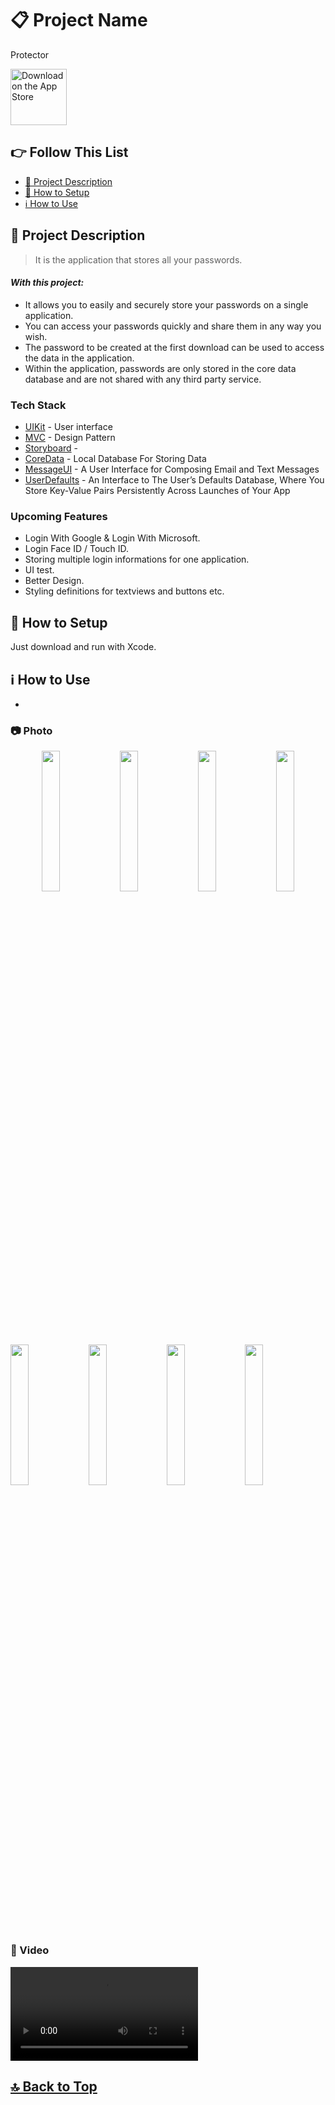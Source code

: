 # 📋 Project Name
Protector

<a href="https://apps.apple.com/tr/app/mars-explorer/id1667968298?l=tr" target="_blank"><img src="https://user-images.githubusercontent.com/49414644/215282404-d930a425-165c-435a-b2ac-a97bddfeb162.png" alt="Download on the App Store" height="90"/></a>

## 👉 Follow This List

- [🎯 Project Description](#-project-description)
- [🔧 How to Setup](#-how-to-setup)
- [ℹ️ How to Use](#-how-to-use)

## 🎯 Project Description 
> It is the application that stores all your passwords.

#### _With this project:_
- It allows you to easily and securely store your passwords on a single application.
- You can access your passwords quickly and share them in any way you wish.
- The password to be created at the first download can be used to access the data in the application.
- Within the application, passwords are only stored in the core data database and are not shared with any third party service.

### Tech Stack
- [UIKit] - User interface
- [MVC] - Design Pattern
- [Storyboard] -
- [CoreData] - Local Database For Storing Data
- [MessageUI] - A User Interface for Composing Email and Text Messages
- [UserDefaults] - An Interface to The User’s Defaults Database, Where You Store Key-Value Pairs Persistently Across Launches of Your App

### Upcoming Features
- Login With Google & Login With Microsoft.
- Login Face ID / Touch ID.
- Storing multiple login informations for one application.
- UI test.
- Better Design.
- Styling definitions for textviews and buttons etc.

## 🔧 How to Setup
Just download and run with Xcode.

## ℹ️ How to Use
-

### 📷 Photo
<p align="center">
<img src="https://user-images.githubusercontent.com/49414644/215350622-4f801696-f4e2-4b93-902d-b17ce07616b2.png" width="24%" />  
<img src="https://user-images.githubusercontent.com/49414644/215350641-d63f3ad8-d10a-47d9-a18b-8e5df57a92be.png" width="24%" />  
<img src="https://user-images.githubusercontent.com/49414644/215350657-b4e1d503-3613-48cb-998b-9b6b79e22d48.png" width="24%" />  
<img src="https://user-images.githubusercontent.com/49414644/215350672-32fcf756-6825-48f8-96fe-db6b6f469695.png" width="24%" />
</p>
<p align="left">
<img src="https://user-images.githubusercontent.com/49414644/215350675-287069a8-8cb1-48a3-a311-1b38a1638ebf.png" width="24%"/>
<img src="https://user-images.githubusercontent.com/49414644/215350742-5fb3b2ed-b152-4204-a9a7-15ed39580072.png" width="24%"/> 
<img src="https://user-images.githubusercontent.com/49414644/215350754-4fe718e5-c970-408d-9edf-f9cd77b1d743.png" width="24%"/> 
<img src="https://user-images.githubusercontent.com/49414644/215350772-6d215d84-2ee9-4f0a-b633-22db41de77d2.png" width="24%"/> 
</p>

### 🎥 Video
<video src="https://user-images.githubusercontent.com/49414644/210572707-8c96b9ab-8cee-49a8-8028-4b921b174637.mp4"></video>

## [🔝 Back to Top](#-follow-this-list) 

 [UIKit]: <https://developer.apple.com/documentation/uikit>
 [Storyboard]: <>
 [MVC]: <https://en.wikipedia.org/wiki/Model%E2%80%93view%E2%80%93controller>
 [CoreData]: <https://developer.apple.com/documentation/coredata>
 [MessageUI]: <https://developer.apple.com/documentation/messageui>
 [UserDefaults]: <https://developer.apple.com/documentation/foundation/userdefaults>
